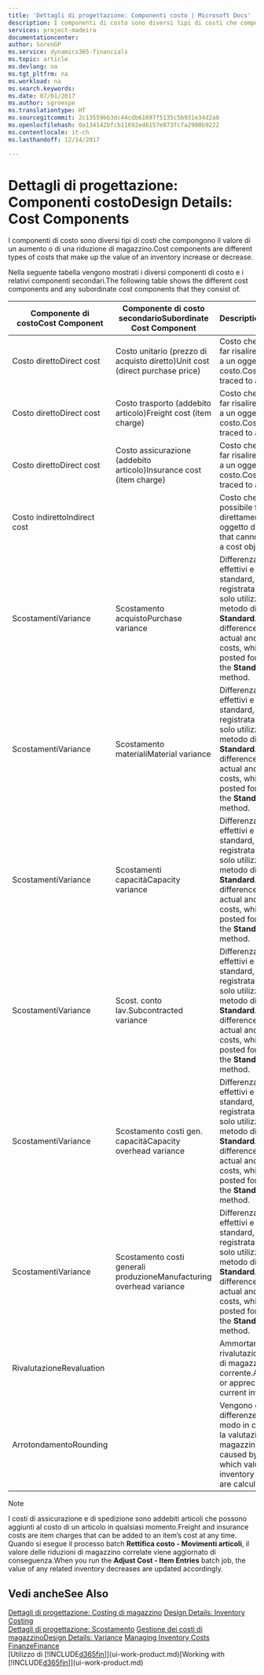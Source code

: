```yaml
---
title: 'Dettagli di progettazione: Componenti costo | Microsoft Docs'
description: I componenti di costo sono diversi tipi di costi che compongono il valore di un aumento o di una riduzione di magazzino.
services: project-madeira
documentationcenter: 
author: SorenGP
ms.service: dynamics365-financials
ms.topic: article
ms.devlang: na
ms.tgt_pltfrm: na
ms.workload: na
ms.search.keywords: 
ms.date: 07/01/2017
ms.author: sgroespe
ms.translationtype: HT
ms.sourcegitcommit: 2c13559bb3dc44cdb61697f5135c5b931e34d2a8
ms.openlocfilehash: 0a134142bfcb11692ed6157e873fcfa2900b9222
ms.contentlocale: it-ch
ms.lasthandoff: 12/14/2017

---
```

# <a name="design-details-cost-components"></a><span data-ttu-id="9cff7-103">Dettagli di progettazione: Componenti costo</span><span class="sxs-lookup"><span data-stu-id="9cff7-103">Design Details: Cost Components</span></span>
<span data-ttu-id="9cff7-104">I componenti di costo sono diversi tipi di costi che compongono il valore di un aumento o di una riduzione di magazzino.</span><span class="sxs-lookup"><span data-stu-id="9cff7-104">Cost components are different types of costs that make up the value of an inventory increase or decrease.</span></span>  

 <span data-ttu-id="9cff7-105">Nella seguente tabella vengono mostrati i diversi componenti di costo e i relativi componenti secondari.</span><span class="sxs-lookup"><span data-stu-id="9cff7-105">The following table shows the different cost components and any subordinate cost components that they consist of.</span></span>  

|<span data-ttu-id="9cff7-106">Componente di costo</span><span class="sxs-lookup"><span data-stu-id="9cff7-106">Cost Component</span></span>|<span data-ttu-id="9cff7-107">Componente di costo secondario</span><span class="sxs-lookup"><span data-stu-id="9cff7-107">Subordinate Cost Component</span></span>|<span data-ttu-id="9cff7-108">Description</span><span class="sxs-lookup"><span data-stu-id="9cff7-108">Description</span></span>|  
|--------------------|--------------------------------|---------------------------------------|  
|<span data-ttu-id="9cff7-109">Costo diretto</span><span class="sxs-lookup"><span data-stu-id="9cff7-109">Direct cost</span></span>|<span data-ttu-id="9cff7-110">Costo unitario (prezzo di acquisto diretto)</span><span class="sxs-lookup"><span data-stu-id="9cff7-110">Unit cost (direct purchase price)</span></span>|<span data-ttu-id="9cff7-111">Costo che è possibile far risalire direttamente a un oggetto di costo.</span><span class="sxs-lookup"><span data-stu-id="9cff7-111">Cost that can be traced to a cost object.</span></span>|  
|<span data-ttu-id="9cff7-112">Costo diretto</span><span class="sxs-lookup"><span data-stu-id="9cff7-112">Direct cost</span></span>|<span data-ttu-id="9cff7-113">Costo trasporto (addebito articolo)</span><span class="sxs-lookup"><span data-stu-id="9cff7-113">Freight cost (item charge)</span></span>|<span data-ttu-id="9cff7-114">Costo che è possibile far risalire direttamente a un oggetto di costo.</span><span class="sxs-lookup"><span data-stu-id="9cff7-114">Cost that can be traced to a cost object.</span></span>|  
|<span data-ttu-id="9cff7-115">Costo diretto</span><span class="sxs-lookup"><span data-stu-id="9cff7-115">Direct cost</span></span>|<span data-ttu-id="9cff7-116">Costo assicurazione (addebito articolo)</span><span class="sxs-lookup"><span data-stu-id="9cff7-116">Insurance cost (item charge)</span></span>|<span data-ttu-id="9cff7-117">Costo che è possibile far risalire direttamente a un oggetto di costo.</span><span class="sxs-lookup"><span data-stu-id="9cff7-117">Cost that can be traced to a cost object.</span></span>|  
|<span data-ttu-id="9cff7-118">Costo indiretto</span><span class="sxs-lookup"><span data-stu-id="9cff7-118">Indirect cost</span></span>||<span data-ttu-id="9cff7-119">Costo che non è possibile far risalire direttamente a un oggetto di costo.</span><span class="sxs-lookup"><span data-stu-id="9cff7-119">Cost that cannot be traced to a cost object.</span></span>|  
|<span data-ttu-id="9cff7-120">Scostamenti</span><span class="sxs-lookup"><span data-stu-id="9cff7-120">Variance</span></span>|<span data-ttu-id="9cff7-121">Scostamento acquisto</span><span class="sxs-lookup"><span data-stu-id="9cff7-121">Purchase variance</span></span>|<span data-ttu-id="9cff7-122">Differenza tra costi effettivi e costi standard, che viene registrata per gli articoli solo utilizzando il metodo di costing **Standard**.</span><span class="sxs-lookup"><span data-stu-id="9cff7-122">The difference between actual and standard costs, which is only posted for items using the **Standard** costing method.</span></span>|  
|<span data-ttu-id="9cff7-123">Scostamenti</span><span class="sxs-lookup"><span data-stu-id="9cff7-123">Variance</span></span>|<span data-ttu-id="9cff7-124">Scostamento materiali</span><span class="sxs-lookup"><span data-stu-id="9cff7-124">Material variance</span></span>|<span data-ttu-id="9cff7-125">Differenza tra costi effettivi e costi standard, che viene registrata per gli articoli solo utilizzando il metodo di costing **Standard**.</span><span class="sxs-lookup"><span data-stu-id="9cff7-125">The difference between actual and standard costs, which is only posted for items using the **Standard** costing method.</span></span>|  
|<span data-ttu-id="9cff7-126">Scostamenti</span><span class="sxs-lookup"><span data-stu-id="9cff7-126">Variance</span></span>|<span data-ttu-id="9cff7-127">Scostamenti capacità</span><span class="sxs-lookup"><span data-stu-id="9cff7-127">Capacity variance</span></span>|<span data-ttu-id="9cff7-128">Differenza tra costi effettivi e costi standard, che viene registrata per gli articoli solo utilizzando il metodo di costing **Standard**.</span><span class="sxs-lookup"><span data-stu-id="9cff7-128">The difference between actual and standard costs, which is only posted for items using the **Standard** costing method.</span></span>|  
|<span data-ttu-id="9cff7-129">Scostamenti</span><span class="sxs-lookup"><span data-stu-id="9cff7-129">Variance</span></span>|<span data-ttu-id="9cff7-130">Scost. conto lav.</span><span class="sxs-lookup"><span data-stu-id="9cff7-130">Subcontracted variance</span></span>|<span data-ttu-id="9cff7-131">Differenza tra costi effettivi e costi standard, che viene registrata per gli articoli solo utilizzando il metodo di costing **Standard**.</span><span class="sxs-lookup"><span data-stu-id="9cff7-131">The difference between actual and standard costs, which is only posted for items using the **Standard** costing method.</span></span>|  
|<span data-ttu-id="9cff7-132">Scostamenti</span><span class="sxs-lookup"><span data-stu-id="9cff7-132">Variance</span></span>|<span data-ttu-id="9cff7-133">Scostamento costi gen. capacità</span><span class="sxs-lookup"><span data-stu-id="9cff7-133">Capacity overhead variance</span></span>|<span data-ttu-id="9cff7-134">Differenza tra costi effettivi e costi standard, che viene registrata per gli articoli solo utilizzando il metodo di costing **Standard**.</span><span class="sxs-lookup"><span data-stu-id="9cff7-134">The difference between actual and standard costs, which is only posted for items using the **Standard** costing method.</span></span>|  
|<span data-ttu-id="9cff7-135">Scostamenti</span><span class="sxs-lookup"><span data-stu-id="9cff7-135">Variance</span></span>|<span data-ttu-id="9cff7-136">Scostamento costi generali produzione</span><span class="sxs-lookup"><span data-stu-id="9cff7-136">Manufacturing overhead variance</span></span>|<span data-ttu-id="9cff7-137">Differenza tra costi effettivi e costi standard, che viene registrata per gli articoli solo utilizzando il metodo di costing **Standard**.</span><span class="sxs-lookup"><span data-stu-id="9cff7-137">The difference between actual and standard costs, which is only posted for items using the **Standard** costing method.</span></span>|  
|<span data-ttu-id="9cff7-138">Rivalutazione</span><span class="sxs-lookup"><span data-stu-id="9cff7-138">Revaluation</span></span>||<span data-ttu-id="9cff7-139">Ammortamento o rivalutazione del valore di magazzino corrente.</span><span class="sxs-lookup"><span data-stu-id="9cff7-139">A depreciation or appreciation of the current inventory value.</span></span>|  
|<span data-ttu-id="9cff7-140">Arrotondamento</span><span class="sxs-lookup"><span data-stu-id="9cff7-140">Rounding</span></span>||<span data-ttu-id="9cff7-141">Vengono calcolate le differenze causate dal modo in cui diminuisce la valutazione del magazzino.</span><span class="sxs-lookup"><span data-stu-id="9cff7-141">Residuals caused by the way in which valuation of inventory decreases are calculated.</span></span>|  

> [!NOTE]  
>  <span data-ttu-id="9cff7-142">I costi di assicurazione e di spedizione sono addebiti articoli che possono aggiunti al costo di un articolo in qualsiasi momento.</span><span class="sxs-lookup"><span data-stu-id="9cff7-142">Freight and insurance costs are item charges that can be added to an item’s cost at any time.</span></span> <span data-ttu-id="9cff7-143">Quando si esegue il processo batch **Rettifica costo - Movimenti articoli**, il valore delle riduzioni di magazzino correlate viene aggiornato di conseguenza.</span><span class="sxs-lookup"><span data-stu-id="9cff7-143">When you run the **Adjust Cost - Item Entries** batch job, the value of any related inventory decreases are updated accordingly.</span></span>  

## <a name="see-also"></a><span data-ttu-id="9cff7-144">Vedi anche</span><span class="sxs-lookup"><span data-stu-id="9cff7-144">See Also</span></span>  
 <span data-ttu-id="9cff7-145">[Dettagli di progettazione: Costing di magazzino](design-details-inventory-costing.md) </span><span class="sxs-lookup"><span data-stu-id="9cff7-145">[Design Details: Inventory Costing](design-details-inventory-costing.md) </span></span>  
 <span data-ttu-id="9cff7-146">[Dettagli di progettazione: Scostamento](design-details-variance.md) [Gestione dei costi di magazzino](finance-manage-inventory-costs.md)</span><span class="sxs-lookup"><span data-stu-id="9cff7-146">[Design Details: Variance](design-details-variance.md) [Managing Inventory Costs](finance-manage-inventory-costs.md)</span></span>  
 [<span data-ttu-id="9cff7-147">Finanze</span><span class="sxs-lookup"><span data-stu-id="9cff7-147">Finance</span></span>](finance.md)  
 <span data-ttu-id="9cff7-148">[Utilizzo di [!INCLUDE[d365fin](includes/d365fin_md.md)]](ui-work-product.md)</span><span class="sxs-lookup"><span data-stu-id="9cff7-148">[Working with [!INCLUDE[d365fin](includes/d365fin_md.md)]](ui-work-product.md)</span></span>  

